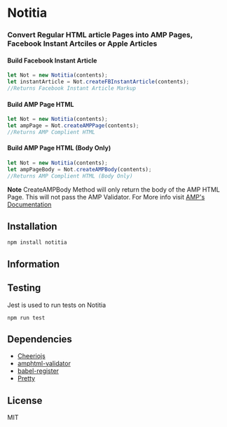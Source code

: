   #                                               Notitia

### Convert Regular HTML article Pages into AMP Pages, Facebook Instant Artciles or Apple Articles


#### Build Facebook Instant Article
```javascript
let Not = new Notitia(contents);
let instantArticle = Not.createFBInstantArticle(contents);
//Returns Facebook Instant Article Markup
```
#### Build AMP Page HTML
```javascript
let Not = new Notitia(contents);
let ampPage = Not.createAMPPage(contents);
//Returns AMP Complient HTML
```
#### Build AMP Page HTML (Body Only)
```javascript
let Not = new Notitia(contents);
let ampPageBody = Not.createAMPBody(contents);
//Returns AMP Complient HTML (Body Only)
```

__Note__
CreateAMPBody Method will only return the body of the AMP HTML Page. 
This will not pass the AMP Validator. 
For More info visit [AMP's Documentation](https://www.ampproject.org/docs/getting-started/)

##                                                 Installation

```
npm install notitia
```

##                                                 Information



##                                                 Testing
Jest is used to run tests on Notitia
```
npm run test
```
##                                                 Dependencies
* [Cheeriojs](https://github.com/cheeriojs/cheerio)
* [amphtml-validator](https://github.com/ampproject/amphtml/tree/master/validator/nodejs)
* [babel-register](https://github.com/Cap32/babel-register-cli)
* [Pretty](https://github.com/jonschlinkert/pretty)


##                                                 License
MIT
